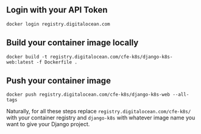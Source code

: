 ## Login with your API Token
```
docker login registry.digitalocean.com
```

## Build your container image locally
```
docker build -t registry.digitalocean.com/cfe-k8s/django-k8s-web:latest -f Dockerfile .
```

## Push your container image
```
docker push registry.digitalocean.com/cfe-k8s/django-k8s-web --all-tags
```

Naturally, for all these steps replace `registry.digitalocean.com/cfe-k8s/` with your container registry and `django-k8s` with whatever image name you want to give your Django project.